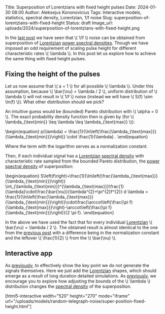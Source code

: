 Title: Superposition of Lorentzians with fixed height pulses
Date: 2024-01-30 08:00
Author: Aleksejus Kononovicius
Tags: Interactive models, statistics, spectral density, Lorentzian, 1/f noise
Slug: superposition-of-lorentzians-with-fixed-height
Status: draft
Image_url: uploads/2024/superposition-of-lorentzians-with-fixed-height.png

In the [last
post]({filename}/articles/2024/obtaining-1f-noise-from-superposition-of-lorentzians.md)
we have seen that \\\( 1/f \\\) noise can be obtained from superposition of
[Lorentzian](/tag/lorentzian/) [power spectral
densities](/tag/spectral-density/). Though we have imposed an odd
requirement of scaling pulse height for different characteristic rates \\\(
\lambda \\\). In this post let us explore how to achieve the same thing with
fixed height pulses.
<!--more-->

## Fixing the height of the pulses

Let us now assume that \\\( a = 1 \\\) for all possible \\\( \lambda \\\).
Under this assumption, because \\\( \bar{\nu} = \lambda / 2 \\\), uniform
distribution of \\\( \lambda \\\) will not result in \\\( 1/f \\\) noise
(instead we will have \\\( S(f) \sim \ln(f) \\\)). What other distribution
should we pick?

An intuitive guess would be (bounded) Pareto distribution with \\\( \alpha =
0 \\\). The exact probability density function then is given by (for \\\(
\lambda\_{\text{min}} \leq \lambda \leq \lambda\_{\text{max}} \\\)):

\begin{equation}
p(\lambda) = \frac{1}{\ln\left(\frac{\lambda\_{\text{max}}}{\lambda\_{\text{min}}}\right)} \cdot \frac{1}{\lambda} .
\end{equation}

Where the term with the logarithm serves as a normalization constant.

Then, if each individual signal has a [Lorentzian](/tag/lorentzian/)
[spectral density](/tag/spectral-density/) with characteristic rate sampled
from the bounded Pareto distribution, the [power spectral
density](/tag/spectral-density/) of superposition:

\begin{equation}
S\left(f\right)=\frac{1}{\ln\left(\frac{\lambda\_{\text{max}}}{\lambda\_{\text{min}}}\right)} \int\_{\lambda\_{\text{min}}}^{\lambda\_{\text{max}}}\frac{1}{\lambda}\cdot\frac{\bar{\nu}}{\lambda^{2}+\pi^{2}f^{2}} d \lambda = \frac{1}{\ln\left(\frac{\lambda\_{\text{max}}}{\lambda\_{\text{min}}}\right)}\cdot\frac{\arccot\left(\frac{\pi f}{\lambda\_{\text{max}}}\right)-\arccot\left(\frac{\pi f}{\lambda\_{\text{min}}}\right)}{2 \pi f}.
\end{equation}

In the above we have used the fact that for every individual
[Lorentzian](/tag/lorentzian/) \\\( \bar{\nu} = \lambda / 2 \\\). The
obtained result is almost identical to the one from the [previous
post]({filename}/articles/2024/obtaining-1f-noise-from-superposition-of-lorentzians.md)
with a difference being in the normalization constant and the leftover \\\(
\frac{1}{2} \\\) from the \\\( \bar{\nu} \\\).

## Interactive app

As
[previously]({filename}/articles/2024/obtaining-1f-noise-from-superposition-of-lorentzians.md),
to effectively show the key point we do not generate the signals themselves.
Here we just add the [Lorentzian](/tag/lorentzian/) shapes, which should
emerge as a result of long duration detailed simulations. As
[previously]({filename}/articles/2024/obtaining-1f-noise-from-superposition-of-lorentzians.md),
we encourage you to explore how adjusting the bounds of the \\\( \lambda
\\\) distribution changes the [spectral density](/tag/spectral-density/) of
the superposition.

[html5-interactive width="520" height="270" mode="iframe"
url="/uploads/models/random-telegraph-noise/super-position-fixed-height.html"]
